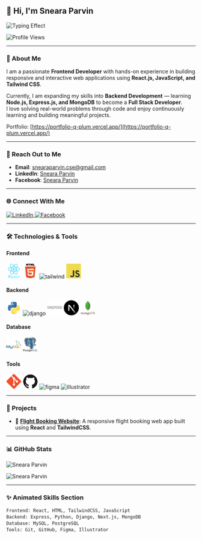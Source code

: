 ## 👋 Hi, I'm Sneara Parvin

![Typing Effect](https://readme-typing-svg.demolab.com?font=Fira+Code&size=30&duration=4000&pause=1000&color=0A83A6&background=F5F5F5&vCenter=true&width=500&lines=Hi+I'm+Sneara+Parvin;A+Frontend+Developer+%40+Bangladesh;Let's+Build+Awesome+Web+Apps)

![Profile Views](https://komarev.com/ghpvc/?username=sneara0&label=Profile%20views&color=0e75b6&style=flat)

---

### 🚀 About Me
I am a passionate **Frontend Developer** with hands-on experience in building responsive and interactive web applications using **React.js, JavaScript, and Tailwind CSS**.

Currently, I am expanding my skills into **Backend Development** — learning **Node.js, Express.js, and MongoDB** to become a **Full Stack Developer**.  
I love solving real-world problems through code and enjoy continuously learning and building meaningful projects.

Portfolio: [https://portfolio-q-plum.vercel.app/](https://portfolio-q-plum.vercel.app/)

---

### 📧 Reach Out to Me
- **Email**: [snearaparvin.cse@gmail.com](mailto:snearaparvin.cse@gmail.com)  
- **LinkedIn**: [Sneara Parvin](https://www.linkedin.com/in/sneara-parvin-aa0a4b285/)  
- **Facebook**: [Sneara Parvin](https://www.facebook.com/sneyara.parabhina)

---

### 🌐 Connect With Me
<p align="left">
    <a href="https://www.linkedin.com/in/sneara-parvin-aa0a4b285/" target="_blank">
        <img align="center" src="https://raw.githubusercontent.com/rahuldkjain/github-profile-readme-generator/master/src/images/icons/Social/linked-in-alt.svg" alt="LinkedIn" height="30" width="40" />
    </a>
    <a href="https://www.facebook.com/sneyara.parabhina" target="_blank">
        <img align="center" src="https://raw.githubusercontent.com/rahuldkjain/github-profile-readme-generator/master/src/images/icons/Social/facebook.svg" alt="Facebook" height="30" width="40" />
    </a>
</p>

---

### 🛠️ Technologies & Tools

#### Frontend
<p align="left">
    <img src="https://raw.githubusercontent.com/devicons/devicon/master/icons/react/react-original-wordmark.svg" alt="react" width="40" height="40" />
    <img src="https://raw.githubusercontent.com/devicons/devicon/master/icons/html5/html5-original-wordmark.svg" alt="html5" width="40" height="40" />
    <img src="https://www.vectorlogo.zone/logos/tailwindcss/tailwindcss-icon.svg" alt="tailwind" width="40" height="40" />
    <img src="https://raw.githubusercontent.com/devicons/devicon/master/icons/javascript/javascript-original.svg" alt="javascript" width="40" height="40" />
</p>

#### Backend
<p align="left">
    <img src="https://raw.githubusercontent.com/devicons/devicon/master/icons/python/python-original.svg" alt="python" width="40" height="40" />
    <img src="https://cdn.worldvectorlogo.com/logos/django.svg" alt="django" width="40" height="40" />
    <img src="https://raw.githubusercontent.com/devicons/devicon/master/icons/express/express-original-wordmark.svg" alt="express" width="40" height="40" />
    <img src="https://raw.githubusercontent.com/devicons/devicon/master/icons/nextjs/nextjs-original.svg" alt="nextjs" width="40" height="40" />
    <img src="https://raw.githubusercontent.com/devicons/devicon/master/icons/mongodb/mongodb-original-wordmark.svg" alt="mongodb" width="40" height="40" />
</p>

#### Database
<p align="left">
    <img src="https://raw.githubusercontent.com/devicons/devicon/master/icons/mysql/mysql-original-wordmark.svg" alt="mysql" width="40" height="40" />
    <img src="https://raw.githubusercontent.com/devicons/devicon/master/icons/postgresql/postgresql-original-wordmark.svg" alt="postgresql" width="40" height="40" />
</p>

#### Tools
<p align="left">
    <img src="https://raw.githubusercontent.com/devicons/devicon/master/icons/git/git-original.svg" alt="git" width="40" height="40" />
    <img src="https://raw.githubusercontent.com/devicons/devicon/master/icons/github/github-original.svg" alt="github" width="40" height="40" />
    <img src="https://www.vectorlogo.zone/logos/figma/figma-icon.svg" alt="figma" width="40" height="40" />
    <img src="https://www.vectorlogo.zone/logos/adobe_illustrator/adobe_illustrator-icon.svg" alt="illustrator" width="40" height="40" />
</p>

---

### 💼 Projects
- 🔭 **[Flight Booking Website](https://responsive-flight-agency-website.vercel.app/)**: A responsive flight booking web app built using **React** and **TailwindCSS**.

---

### 📊 GitHub Stats
<p align="left">
  <img src="https://github-readme-stats.vercel.app/api?username=sneara0&show_icons=true&theme=dark&hide_border=true" alt="Sneara Parvin" />
</p>

<p align="left">
  <img src="https://github-readme-stats.vercel.app/api/top-langs?username=sneara0&show_icons=true&locale=en&layout=compact&theme=dark&hide_border=true" alt="Sneara Parvin" />
</p>

---

### ✨ Animated Skills Section
```bash
Frontend: React, HTML, TailwindCSS, JavaScript
Backend: Express, Python, Django, Next.js, MongoDB
Database: MySQL, PostgreSQL
Tools: Git, GitHub, Figma, Illustrator
